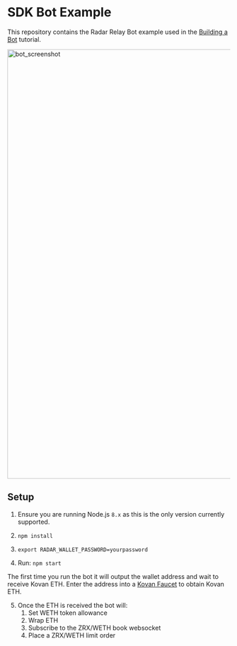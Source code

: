 # SDK Bot Example

This repository contains the Radar Relay Bot example used in the [Building a Bot](https://developers.radarrelay.com/bot-tutorial) tutorial.

<img width="972" alt="bot_screenshot" src="https://user-images.githubusercontent.com/20102664/41553318-9f234f34-72ee-11e8-934a-041284e1d1e6.png">

## Setup


1. Ensure you are running Node.js `8.x` as this is the only version currently supported.

2. `npm install`

3. `export RADAR_WALLET_PASSWORD=yourpassword`

4. Run: `npm start` 

  The first time you run the bot it will output the wallet address and wait to receive Kovan ETH.
  Enter the address into a [Kovan Faucet](https://faucet.kovan.network/) to obtain Kovan ETH.

5. Once the ETH is received the bot will:
   1. Set WETH token allowance
   2. Wrap ETH
   3. Subscribe to the ZRX/WETH book websocket
   4. Place a ZRX/WETH limit order
